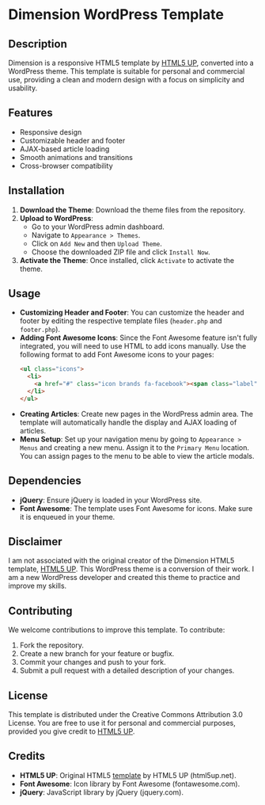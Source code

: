 # Dimension WordPress Template

## Description
Dimension is a responsive HTML5 template by [HTML5 UP](https://html5up.net/), converted into a WordPress theme. This template is suitable for personal and commercial use, providing a clean and modern design with a focus on simplicity and usability.

## Features
- Responsive design
- Customizable header and footer
- AJAX-based article loading
- Smooth animations and transitions
- Cross-browser compatibility

## Installation
1. **Download the Theme**: Download the theme files from the repository.
2. **Upload to WordPress**:
   - Go to your WordPress admin dashboard.
   - Navigate to `Appearance > Themes`.
   - Click on `Add New` and then `Upload Theme`.
   - Choose the downloaded ZIP file and click `Install Now`.
3. **Activate the Theme**: Once installed, click `Activate` to activate the theme.

## Usage
- **Customizing Header and Footer**: You can customize the header and footer by editing the respective template files (`header.php` and `footer.php`).
- **Adding Font Awesome Icons**: Since the Font Awesome feature isn't fully integrated, you will need to use HTML to add icons manually. Use the following format to add Font Awesome icons to your pages:
  ```html
  <ul class="icons">
    <li>
      <a href="#" class="icon brands fa-facebook"><span class="label">Facebook</span></a>
    </li>
  </ul>
- **Creating Articles**: Create new pages in the WordPress admin area. The template will automatically handle the display and AJAX loading of articles.
- **Menu Setup**: Set up your navigation menu by going to `Appearance > Menus` and creating a new menu. Assign it to the `Primary Menu` location. You can assign pages to the menu to be able to view the article modals.

## Dependencies
- **jQuery**: Ensure jQuery is loaded in your WordPress site.
- **Font Awesome**: The template uses Font Awesome for icons. Make sure it is enqueued in your theme.

## Disclaimer
I am not associated with the original creator of the Dimension HTML5 template, [HTML5 UP](https://html5up.net). This WordPress theme is a conversion of their work. I am a new WordPress developer and created this theme to practice and improve my skills.

## Contributing
We welcome contributions to improve this template. To contribute:
1. Fork the repository.
2. Create a new branch for your feature or bugfix.
3. Commit your changes and push to your fork.
4. Submit a pull request with a detailed description of your changes.

## License
This template is distributed under the Creative Commons Attribution 3.0 License. You are free to use it for personal and commercial purposes, provided you give credit to [HTML5 UP](https://html5up.net/).

## Credits
- **HTML5 UP**: Original HTML5 [template](https://html5up.net/dimension) by HTML5 UP (html5up.net).
- **Font Awesome**: Icon library by Font Awesome (fontawesome.com).
- **jQuery**: JavaScript library by jQuery (jquery.com).

